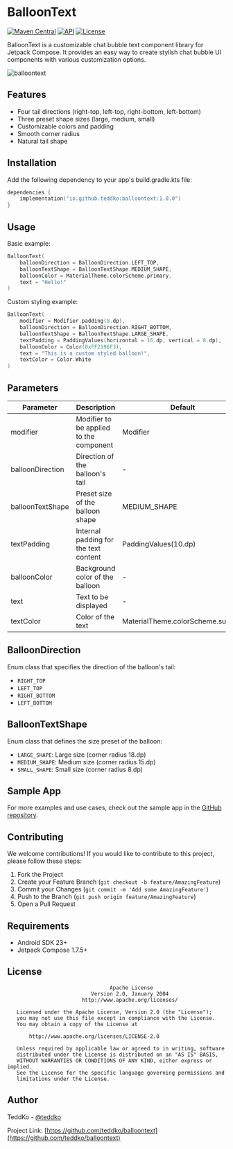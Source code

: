 # BalloonText

[![Maven Central](https://img.shields.io/maven-central/v/io.github.teddko/balloontext.svg)](https://search.maven.org/artifact/io.github.teddko/balloontext/1.0.0/aar)
[![API](https://img.shields.io/badge/API-23%2B-brightgreen.svg?style=flat)](https://android-arsenal.com/api?level=23)
[![License](https://img.shields.io/badge/License-Apache%202.0-blue.svg)](https://opensource.org/licenses/Apache-2.0)

BalloonText is a customizable chat bubble text component library for Jetpack Compose. It provides an easy way to create stylish chat bubble UI components with various customization options.

![balloontext](https://github.com/user-attachments/assets/7bba0e32-9ec5-414a-b234-28ff0a4c866e)



## Features

- Four tail directions (right-top, left-top, right-bottom, left-bottom)
- Three preset shape sizes (large, medium, small)
- Customizable colors and padding
- Smooth corner radius
- Natural tail shape

## Installation

Add the following dependency to your app's build.gradle.kts file:

```kotlin
dependencies {
    implementation("io.github.teddko:balloontext:1.0.0")
}
```

## Usage

Basic example:

```kotlin
BalloonText(
    balloonDirection = BalloonDirection.LEFT_TOP,
    balloonTextShape = BalloonTextShape.MEDIUM_SHAPE,
    balloonColor = MaterialTheme.colorScheme.primary,
    text = "Hello!"
)
```

Custom styling example:

```kotlin
BalloonText(
    modifier = Modifier.padding(8.dp),
    balloonDirection = BalloonDirection.RIGHT_BOTTOM,
    balloonTextShape = BalloonTextShape.LARGE_SHAPE,
    textPadding = PaddingValues(horizontal = 16.dp, vertical = 8.dp),
    balloonColor = Color(0xFF2196F3),
    text = "This is a custom styled balloon!",
    textColor = Color.White
)
```

## Parameters

| Parameter | Description | Default |
|-----------|-------------|---------|
| modifier | Modifier to be applied to the component | Modifier |
| balloonDirection | Direction of the balloon's tail | - |
| balloonTextShape | Preset size of the balloon shape | MEDIUM_SHAPE |
| textPadding | Internal padding for the text content | PaddingValues(10.dp) |
| balloonColor | Background color of the balloon | - |
| text | Text to be displayed | - |
| textColor | Color of the text | MaterialTheme.colorScheme.surface |

## BalloonDirection

Enum class that specifies the direction of the balloon's tail:

- `RIGHT_TOP`
- `LEFT_TOP`
- `RIGHT_BOTTOM`
- `LEFT_BOTTOM`

## BalloonTextShape

Enum class that defines the size preset of the balloon:

- `LARGE_SHAPE`: Large size (corner radius 18.dp)
- `MEDIUM_SHAPE`: Medium size (corner radius 15.dp)
- `SMALL_SHAPE`: Small size (corner radius 8.dp)

## Sample App

For more examples and use cases, check out the sample app in the [GitHub repository](https://github.com/teddko/balloontext/tree/main/demo).

## Contributing

We welcome contributions! If you would like to contribute to this project, please follow these steps:

1. Fork the Project
2. Create your Feature Branch (`git checkout -b feature/AmazingFeature`)
3. Commit your Changes (`git commit -m 'Add some AmazingFeature'`)
4. Push to the Branch (`git push origin feature/AmazingFeature`)
5. Open a Pull Request

## Requirements

- Android SDK 23+
- Jetpack Compose 1.7.5+

## License

```
                                 Apache License
                           Version 2.0, January 2004
                        http://www.apache.org/licenses/

   Licensed under the Apache License, Version 2.0 (the "License");
   you may not use this file except in compliance with the License.
   You may obtain a copy of the License at

       http://www.apache.org/licenses/LICENSE-2.0

   Unless required by applicable law or agreed to in writing, software
   distributed under the License is distributed on an "AS IS" BASIS,
   WITHOUT WARRANTIES OR CONDITIONS OF ANY KIND, either express or implied.
   See the License for the specific language governing permissions and
   limitations under the License.
```

## Author

TeddKo - [@teddko](https://github.com/teddko)

Project Link: [https://github.com/teddko/balloontext](https://github.com/teddko/balloontext)
